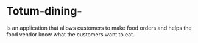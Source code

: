 # Totum-dining-
Is an application that allows customers to make food orders and helps the food vendor know what the customers want to eat.

